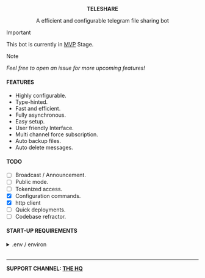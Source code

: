 <p align="center"><b>TELESHARE</b></p>
<p align="center">A efficient and configurable telegram file sharing bot</p>

> [!IMPORTANT]  
> This bot is currently in [MVP](https://en.m.wikipedia.org/wiki/Minimum_viable_product) Stage.

> [!NOTE]  
> _Feel free to open an issue for more upcoming features!_

#### FEATURES
- Highly configurable.
- Type-hinted.
- Fast and efficient.
- Fully asynchronous.
- Easy setup.
- User friendly Interface.
- Multi channel force subscription.
- Auto backup files.
- Auto delete messages.

#### TODO
- [ ] Broadcast / Announcement.
- [ ] Public mode.
- [ ] Tokenized access.
- [x] Configuration commands.
- [x] http client
- [ ] Quick deployments.
- [ ] Codebase refractor.

#### START-UP REQUIREMENTS
<details>
<summary>.env / environ</summary>

> You can use either .env or environ as a way to setup the configuration. Please see .env_example as reference.

[Telegram website](https://my.telegram.org/auth)
- API_ID
- API_HASH

[Bot father](t.me/BotFather)
- BOT_TOKEN

[Mongo database](https://www.mongodb.com)
- MONGO_DB_URL = mongodb://http

Main config
- BACKUP_CHANNEL
- ROOT_ADMINS_ID
- FORCE_SUB_CHANNELS
</details>

<br>

____
**SUPPORT CHANNEL: [THE HQ](https://t.me/zawshq)**
